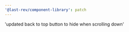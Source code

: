 ```yaml
---
'@last-rev/component-library': patch
---
```


'updated back to top button to hide when scrolling down'
